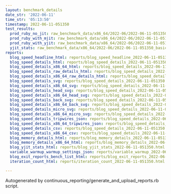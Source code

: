 ```yaml
---
layout: benchmark_details
date_str: '2022-06-11'
time_str: '05:13:50'
timestamp: 2022-06-11-051350
test_results:
  prod_ruby_no_jit: raw_benchmark_data/x86_64/2022-06/2022-06-11-051350_basic_benchmark_prod_ruby_no_jit.json
  prod_ruby_with_mjit: raw_benchmark_data/x86_64/2022-06/2022-06-11-051350_basic_benchmark_prod_ruby_with_mjit.json
  prod_ruby_with_yjit: raw_benchmark_data/x86_64/2022-06/2022-06-11-051350_basic_benchmark_prod_ruby_with_yjit.json
  yjit_stats: raw_benchmark_data/x86_64/2022-06/2022-06-11-051350_basic_benchmark_yjit_stats.json
reports:
  blog_speed_headline_html: reports/blog_speed_headline_2022-06-11-051350.html
  blog_speed_details_html: reports/blog_speed_details_2022-06-11-051350.html
  blog_speed_details_x86_64_html: reports/blog_speed_details_2022-06-11-051350.x86_64.html
  blog_speed_details_raw_details_html: reports/blog_speed_details_2022-06-11-051350.raw_details.html
  blog_speed_details_x86_64_raw_details_html: reports/blog_speed_details_2022-06-11-051350.x86_64.raw_details.html
  blog_speed_details_svg: reports/blog_speed_details_2022-06-11-051350.svg
  blog_speed_details_x86_64_svg: reports/blog_speed_details_2022-06-11-051350.x86_64.svg
  blog_speed_details_head_svg: reports/blog_speed_details_2022-06-11-051350.head.svg
  blog_speed_details_x86_64_head_svg: reports/blog_speed_details_2022-06-11-051350.x86_64.head.svg
  blog_speed_details_back_svg: reports/blog_speed_details_2022-06-11-051350.back.svg
  blog_speed_details_x86_64_back_svg: reports/blog_speed_details_2022-06-11-051350.x86_64.back.svg
  blog_speed_details_micro_svg: reports/blog_speed_details_2022-06-11-051350.micro.svg
  blog_speed_details_x86_64_micro_svg: reports/blog_speed_details_2022-06-11-051350.x86_64.micro.svg
  blog_speed_details_tripwires_json: reports/blog_speed_details_2022-06-11-051350.tripwires.json
  blog_speed_details_x86_64_tripwires_json: reports/blog_speed_details_2022-06-11-051350.x86_64.tripwires.json
  blog_speed_details_csv: reports/blog_speed_details_2022-06-11-051350.csv
  blog_speed_details_x86_64_csv: reports/blog_speed_details_2022-06-11-051350.x86_64.csv
  blog_memory_details_html: reports/blog_memory_details_2022-06-11-051350.html
  blog_memory_details_x86_64_html: reports/blog_memory_details_2022-06-11-051350.x86_64.html
  blog_yjit_stats_html: reports/blog_yjit_stats_2022-06-11-051350.html
  variable_warmup_warmup_settings_json: reports/variable_warmup_2022-06-11-051350.warmup_settings.json
  blog_exit_reports_bench_list_html: reports/blog_exit_reports_2022-06-11-051350.bench_list.html
  iteration_count_html: reports/iteration_count_2022-06-11-051350.html

---
```

Autogenerated by continuous_reporting/generate_and_upload_reports.rb script.
